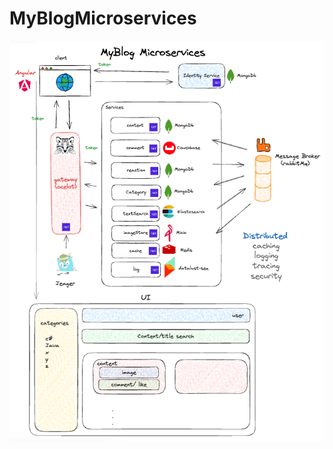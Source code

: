 # MyBlogMicroservices
![GitHub Octocat](https://github.com/abdulhamit-dev/MyBlogMicroservices/blob/main/microservice-v5.png?raw=true)
